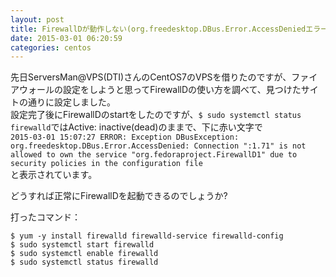 ```yaml
---
layout: post
title: FirewallDが動作しない(org.freedesktop.DBus.Error.AccessDeniedエラー)
date: 2015-03-01 06:20:59
categories: centos
---
```

<!-- {% raw %} -->
<p>先日ServersMan@VPS(DTI)さんのCentOS7のVPSを借りたのですが、ファイアウォールの設定をしようと思ってFirewallDの使い方を調べて、見つけたサイトの通りに設定しました。<br>
設定完了後にFirewallDのstartをしたのですが、<code>$ sudo systemctl status firewalld</code>ではActive: inactive(dead)のままで、下に赤い文字で<br>
<code>2015-03-01 15:07:27 ERROR: Exception DBusException: org.freedesktop.DBus.Error.AccessDenied: Connection ":1.71" is not allowed to own the service "org.fedoraproject.FirewallD1" due to security policies in the configuration file</code><br>
と表示されています。</p>

<p>どうすれば正常にFirewallDを起動できるのでしょうか?</p>

<p>打ったコマンド：</p>

<pre><code>$ yum -y install firewalld firewalld-service firewalld-config 
$ sudo systemctl start firewalld
$ sudo systemctl enable firewalld
$ sudo systemctl status firewalld
</code></pre>
<!-- {% endraw %} -->
